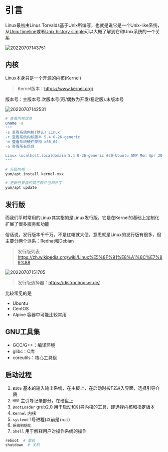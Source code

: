# 引言

Linux最初由Linus Torvalds基于Unix所编写，也就是说它是一个Unix-like系统，从[Unix timeline](https://commons.wikimedia.org/wiki/File:Unix_timeline.en.svg#/media/File:Unix_timeline.en.svg)或者[Unix history simple](https://zh.wikipedia.org/wiki/File:Unix_history-simple.svg)可以大概了解到它和Unix系统的一个关系

![20220707143751](http://image.zuoright.com/20220707143751.png)

## 内核

Linux本身只是一个开源的内核(Kernel)

> Kernel版本：<https://www.kernel.org/>

版本号：主版本号.次版本号(奇/偶数为开发/稳定版).末版本号

![20220707142531](http://image.zuoright.com/20220707142531.png)

```sh
# 查看内核信息
uname -a
"""
-s 查看系统内核(默认) Linux
-r 查看系统内核版本 5.4.0-26-generic
-m 查看系统硬件架构 x86_64
-a 查看所有信息

Linux localhost.localdomain 5.4.0-26-generic #30-Ubuntu SMP Mon Apr 20 16:58:30 UTC 2020 x86_64 x86_64 x86_64 GNU/Linux
"""

# 升级内核
yum/apt install kernel-xxx

# 更新已安装的其它软件包和补丁
yum/apt update
```

## 发行版

而我们平时常用的Linux其实指的是Linux发行版，它是在Kernel的基础上定制化扩展了很多服务和功能

俗话说，发行版本千千万，不是红帽就大便，意思就是Linux的发行版有很多，但主要分两个派系：Redhat和Debian

> 发行版列表：<https://zh.wikipedia.org/wiki/Linux%E5%8F%91%E8%A1%8C%E7%89%88>

![20220707151705](http://image.zuoright.com/20220707151705.png)

> 发行版选择器：<https://distrochooser.de/>

比较常见的是

- Ubuntu
- CentOS
- Alpine 容器中可能比较常用

## GNU工具集

- GCC/G++：编译环境
- glibc：C库
- coreutils：核心工具组

## 启动过程

1. `BIOS` 基本的输入输出系统，在主板上，在启动时按F2进入界面，选择引导介质
2. `MBR` 主引导记录部分，在硬盘上
3. `BootLoader` grub2.0 用于启动和引导内核的工具，即选择内核和指定版本
4. `Kernel` 内核
5. `systemd` 1号进程(以前是`init`)
6. `系统初始化`
7. `Shell` 用于解释用户对操作系统的操作

```bash
reboot  # 重启
shutdown  # 关机
```
